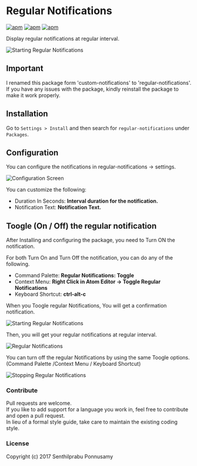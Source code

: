 # Regular Notifications

[![apm](https://img.shields.io/apm/v/regular-notifications.svg?style=flat-square)](https://atom.io/packages/regular-notifications)
[![apm](https://img.shields.io/apm/dm/regular-notifications.svg?style=flat-square)](https://atom.io/packages/regular-notifications)
[![apm](https://img.shields.io/apm/l/regular-notifications.svg?style=flat-square)](https://atom.io/packages/regular-notifications)

Display regular notifications at regular interval.  

![Starting Regular Notifications](https://raw.githubusercontent.com/iamsenthilprabu/regular-notifications/master/screenshots/regular-notifications.gif)

## Important

I renamed this package form 'custom-notifications' to 'regular-notifications'. If you have any issues with the package, kindly reinstall the package to make it work properly.

## Installation

Go to `Settings > Install` and then search for `regular-notifications` under `Packages`.

## Configuration

You can configure the notifications in regular-notifications -> settings.

![Configuration Screen](https://raw.githubusercontent.com/iamsenthilprabu/regular-notifications/master/screenshots/configuration.png)

You can customize the following:
 * Duration In Seconds: **Interval duration for the notification.**
 * Notification Text: **Notification Text.**

## Toogle (On / Off) the regular notification

 After Installing and configuring the package, you need to Turn ON the notification.

 For both Turn On and Turn Off the notification, you can do any of the following.

  * Command Palette: **Regular Notifications: Toggle**
  * Context Menu: **Right Click in Atom Editor -> Toggle Regular Notifications**
  * Keyboard Shortcut: **ctrl-alt-c**

When you Toogle regular Notifications, You will get a confirmation notification.

![Starting Regular Notifications](https://raw.githubusercontent.com/iamsenthilprabu/regular-notifications/master/screenshots/starting_regular_notification.png)

Then, you will get your regular notifications at regular interval.

![Regular Notifications](https://raw.githubusercontent.com/iamsenthilprabu/regular-notifications/master/screenshots/notification.png)

You can turn off the regular Notifications by using the same Toogle options.  
(Command Palette /Context Menu / Keyboard Shortcut)

![Stopping Regular Notifications](https://raw.githubusercontent.com/iamsenthilprabu/regular-notifications/master/screenshots/stoping_regular_notification.png)

### Contribute

Pull requests are welcome.  
If you like to add support for a language you work in, feel free to contribute and open a pull request.  
In lieu of a formal style guide, take care to maintain the existing coding style.

### License

Copyright (c) 2017 Senthilprabu Ponnusamy

